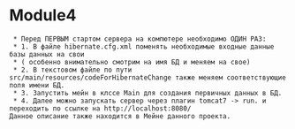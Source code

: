 # Module4

     * Перед ПЕРВЫМ стартом сервера на компютере необходимо ОДИН РАЗ:
     * 1. В файле hibernate.cfg.xml поменять необходимые входные данные базы данных на свои
     * ( особенно внимательно смотрим на имя БД и меняем на свое)
     * 2. В текстовом файле по пути src/main/resources/codeForHibernateChange также меняем соответствующие поля имени БД.
     * 3. Запустить мейн в клссе Main для создания первичных данных в БД.
     * 4. Далее можно запускать сервер через плагин tomcat7 -> run. и переходить по ссылке на http://localhost:8080/
    Данное описание также находится в Мейне данного проекта.

